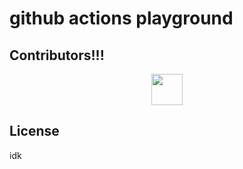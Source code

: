 # github actions playground

## Contributors!!!

<!-- CONTRIBUTORS:START -->

<p align="center">
  <a href="https://github.com/dwieeb"><img src="https://github.com/dwieeb.png?size=100" width="50" height="50" /></a>
</p>

## License

idk

